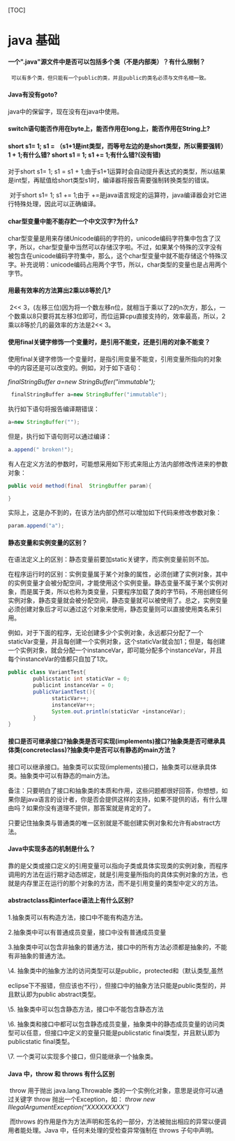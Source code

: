 [TOC]

# java 基础

#### **一个".java"源文件中是否可以包括多个类（不是内部类）？有什么限制？**

```
 可以有多个类，但只能有一个public的类，并且public的类名必须与文件名相一致。
```



#### **Java有没有goto?**

 java中的保留字，现在没有在java中使用。

#### **switch语句能否作用在byte上，能否作用在long上，能否作用在String上?**



####  **short s1= 1; s1 = （s1+1是int类型，而等号左边的是short类型，所以需要强转）1 + 1;有什么错? short s1 = 1; s1 += 1;有什么错?(没有错)**



对于short s1= 1; s1 = s1 + 1;由于s1+1运算时会自动提升表达式的类型，所以结果是int型，再赋值给short类型s1时，编译器将报告需要强制转换类型的错误。

​        对于short s1= 1; s1 += 1;由于 +=是java语言规定的运算符，java编译器会对它进行特殊处理，因此可以正确编译。

#### **char型变量中能不能存贮一个中文汉字?为什么?**

char型变量是用来存储Unicode编码的字符的，unicode编码字符集中包含了汉字，所以，char型变量中当然可以存储汉字啦。不过，如果某个特殊的汉字没有被包含在unicode编码字符集中，那么，这个char型变量中就不能存储这个特殊汉字。补充说明：unicode编码占用两个字节，所以，char类型的变量也是占用两个字节。

#### **用最有效率的方法算出2乘以8等於几?**

​    2<< 3，(左移三位)因为将一个数左移n位，就相当于乘以了2的n次方，那么，一个数乘以8只要将其左移3位即可，而位运算cpu直接支持的，效率最高，所以，2乘以8等於几的最效率的方法是2<< 3。

#### **使用final关键字修饰一个变量时，是引用不能变，还是引用的对象不能变？**

 使用final关键字修饰一个变量时，是指引用变量不能变，引用变量所指向的对象中的内容还是可以改变的。例如，对于如下语句：

 *finalStringBuffer a=new StringBuffer("immutable");*

```java
 finalStringBuffer a=new StringBuffer("immutable");
```



执行如下语句将报告编译期错误：

```java
a=new StringBuffer("");
```

但是，执行如下语句则可以通过编译：

```java
a.append(" broken!");
```

有人在定义方法的参数时，可能想采用如下形式来阻止方法内部修改传进来的参数对象：

```java
public void method(final  StringBuffer param){

}
```

实际上，这是办不到的，在该方法内部仍然可以增加如下代码来修改参数对象：

```java
param.append("a");
```

#### **静态变量和实例变量的区别？**

在语法定义上的区别：静态变量前要加static关键字，而实例变量前则不加。

​        在程序运行时的区别：实例变量属于某个对象的属性，必须创建了实例对象，其中的实例变量才会被分配空间，才能使用这个实例变量。静态变量不属于某个实例对象，而是属于类，所以也称为类变量，只要程序加载了类的字节码，不用创建任何实例对象，静态变量就会被分配空间，静态变量就可以被使用了。总之，实例变量必须创建对象后才可以通过这个对象来使用，静态变量则可以直接使用类名来引用。

​        例如，对于下面的程序，无论创建多少个实例对象，永远都只分配了一个staticVar变量，并且每创建一个实例对象，这个staticVar就会加1；但是，每创建一个实例对象，就会分配一个instanceVar，即可能分配多个instanceVar，并且每个instanceVar的值都只自加了1次。

```java
public class VariantTest{
        publicstatic int staticVar = 0;
        publicint instanceVar = 0;
        publicVariantTest(){
              staticVar++;
              instanceVar++;
              System.out.println(staticVar +instanceVar);
        }
}
```

#### **接口是否可继承接口?抽象类是否可实现(implements)接口?抽象类是否可继承具体类(concreteclass)?抽象类中是否可以有静态的main方法？**

  接口可以继承接口。抽象类可以实现(implements)接口，抽象类可以继承具体类。抽象类中可以有静态的main方法。

​        备注：只要明白了接口和抽象类的本质和作用，这些问题都很好回答，你想想，如果你是java语言的设计者，你是否会提供这样的支持，如果不提供的话，有什么理由吗？如果你没有道理不提供，那答案就是肯定的了。

​        只要记住抽象类与普通类的唯一区别就是不能创建实例对象和允许有abstract方法。

#### **Java中实现多态的机制是什么？**

  靠的是父类或接口定义的引用变量可以指向子类或具体实现类的实例对象，而程序调用的方法在运行期才动态绑定，就是引用变量所指向的具体实例对象的方法，也就是内存里正在运行的那个对象的方法，而不是引用变量的类型中定义的方法。

#### **abstractclass和interface语法上有什么区别?**

1.抽象类可以有构造方法，接口中不能有构造方法。

2.抽象类中可以有普通成员变量，接口中没有普通成员变量

3.抽象类中可以包含非抽象的普通方法，接口中的所有方法必须都是抽象的，不能有非抽象的普通方法。

\4. 抽象类中的抽象方法的访问类型可以是public，protected和（默认类型,虽然

eclipse下不报错，但应该也不行），但接口中的抽象方法只能是public类型的，并且默认即为public abstract类型。

\5. 抽象类中可以包含静态方法，接口中不能包含静态方法

\6. 抽象类和接口中都可以包含静态成员变量，抽象类中的静态成员变量的访问类型可以任意，但接口中定义的变量只能是publicstatic final类型，并且默认即为publicstatic final类型。

\7. 一个类可以实现多个接口，但只能继承一个抽象类。

####  **Java 中，throw 和 throws 有什么区别**

​        throw 用于抛出 java.lang.Throwable 类的一个实例化对象，意思是说你可以通过关键字 throw 抛出一个Exception，如： 
*throw new IllegalArgumentException(“XXXXXXXXX″)*

​        而throws 的作用是作为方法声明和签名的一部分，方法被抛出相应的异常以便调用者能处理。Java 中，任何未处理的受检查异常强制在 throws 子句中声明。





